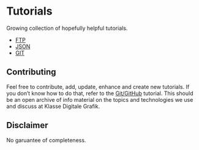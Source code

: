 # Tutorials

Growing collection of hopefully helpful tutorials.

- [FTP](FTP.md)
- [JSON](JSON.md)
- [GIT](GIT.md)

## Contributing

Feel free to contribute, add, update, enhance and create new tutorials. If you don’t know how to do that, refer to the [Git/GitHub](GIT.md) tutorial. This should be an open archive of info material on the topics and technologies we use and discuss at Klasse Digitale Grafik.

## Disclaimer

No garuantee of completeness.
